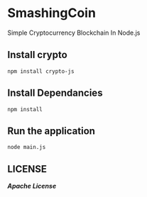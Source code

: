 # SmashingCoin

Simple Cryptocurrency Blockchain In Node.js

## Install crypto

    npm install crypto-js

## Install Dependancies

    npm install

## Run the application

    node main.js

## LICENSE

**_Apache License_**
